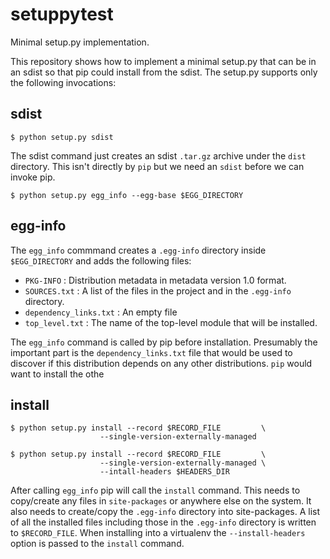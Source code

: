 setuppytest
===============

Minimal setup.py implementation.

This repository shows how to implement a minimal setup.py that can be in an sdist so that pip could install from the sdist. The setup.py supports only the following invocations:

sdist
-----

    $ python setup.py sdist

The sdist command just creates an sdist `.tar.gz` archive under the `dist`
directory. This isn't directly by `pip` but we need an `sdist` before we can
invoke pip.

    $ python setup.py egg_info --egg-base $EGG_DIRECTORY

egg-info
--------

The `egg_info` commmand creates a `.egg-info` directory inside
`$EGG_DIRECTORY` and adds the following files:

* `PKG-INFO` : Distribution metadata in metadata version 1.0 format.
* `SOURCES.txt` : A list of the files in the project and in the `.egg-info`
                  directory.
* `dependency_links.txt` : An empty file
* `top_level.txt` : The name of the top-level module that will be installed.

The `egg_info` command is called by pip before installation. Presumably the
important part is the `dependency_links.txt` file that would be used to
discover if this distribution depends on any other distributions. `pip` would
want to install the othe

install
-------

    $ python setup.py install --record $RECORD_FILE         \
                        --single-version-externally-managed

    $ python setup.py install --record $RECORD_FILE         \
                        --single-version-externally-managed \
                        --intall-headers $HEADERS_DIR

After calling `egg_info` pip will call the `install` command. This needs to
copy/create any files in `site-packages` or anywhere else on the system. It
also needs to create/copy the `.egg-info` directory into site-packages.  A
list of all the installed files including those in the `.egg-info` directory
is written to `$RECORD_FILE`. When installing into a virtualenv the
`--install-headers` option is passed to the `install` command.
